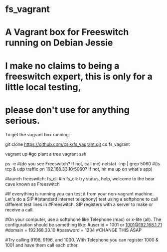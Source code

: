 # fs_vagrant
# A Vagrant box for Freeswitch running on Debian Jessie
# I make no claims to being a freeswitch expert, this is only for a little local testing, 
# please don't use for anything serious.

To get the vagrant box running:

git clone https://github.com/csik/fs_vagrant.git
cd fs_vagrant

vagrant up
 #go plant a tree
vagrant ssh


ps -e
	#(do you see Freeswitch?  If not, call me)
netstat -lnp | grep 5060
	#(is tcp & udp traffic on 192.168.33.10:5060?  If not, hit me up on what's app)

  #launch freeswitch:
fs_cli
  #in fs_cli: try status, help, welcome to the bear cave known as Freeswitch

#If everything is running you can test it from your non-vagrant machine.  Let's do a SIP 
#(standard internet telephony) test using a softphone to call different test lines in 
#Freeswitch.  SIP registers with a server to make or receive a call.

#On your computer, use a softphone like Telephone (mac) or x-lite (all).  The configuration should be something like:
#user id = 1001 or 1001@192.168.1.71
#domain = 192.168.33.10
#password = 1234 #CHANGE THIS ASAP

#Try calling 9198, 9196, and 1000.  With Telephone you can register 1000 & 1001 and have them call each other.
